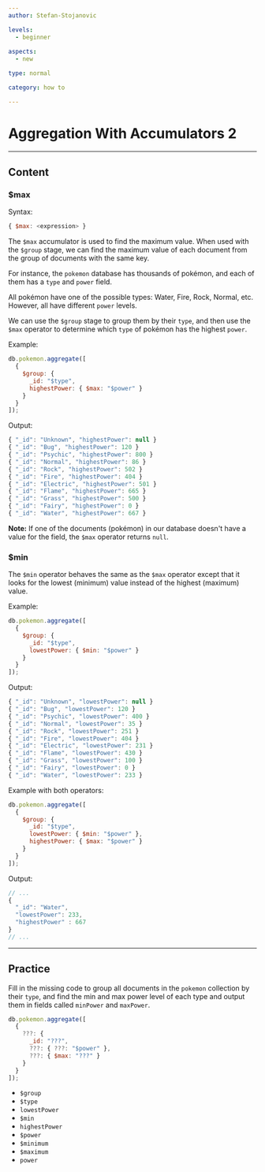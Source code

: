 ```yaml
---
author: Stefan-Stojanovic

levels:
  - beginner
  
aspects:
  - new

type: normal

category: how to

---
```


# Aggregation With Accumulators 2

---
## Content

### $max

Syntax:
```javascript
{ $max: <expression> }
```

The `$max` accumulator is used to find the maximum value. When used with the `$group` stage, we can find the maximum value of each document from the group of documents with the same key.

For instance, the `pokemon` database has thousands of pokémon, and each of them has a `type` and `power` field.

All pokémon have one of the possible types: Water, Fire, Rock, Normal, etc. However, all have different `power` levels.

We can use the `$group` stage to group them by their `type`, and then use the `$max` operator to determine which `type` of pokémon has the highest `power`.

Example:
```javascript
db.pokemon.aggregate([
  {
    $group: {
      _id: "$type",
      highestPower: { $max: "$power" }
    }
  }
]);
```
Output:
```javascript
{ "_id": "Unknown", "highestPower": null }
{ "_id": "Bug", "highestPower": 120 }
{ "_id": "Psychic", "highestPower": 800 }
{ "_id": "Normal", "highestPower": 86 }
{ "_id": "Rock", "highestPower": 502 }
{ "_id": "Fire", "highestPower": 404 }
{ "_id": "Electric", "highestPower": 501 }
{ "_id": "Flame", "highestPower": 665 }
{ "_id": "Grass", "highestPower": 500 }
{ "_id": "Fairy", "highestPower": 0 }
{ "_id": "Water", "highestPower": 667 }
```
**Note:** If one of the documents (pokémon) in our database doesn't have a value for the field, the `$max` operator returns `null`.

### $min

The `$min` operator behaves the same as the `$max` operator except that it looks for the lowest (minimum) value instead of the highest (maximum) value.

Example:
```javascript
db.pokemon.aggregate([
  {
    $group: {
      _id: "$type",
      lowestPower: { $min: "$power" }
    }
  }
]);
```

Output:
```javascript
{ "_id": "Unknown", "lowestPower": null }
{ "_id": "Bug", "lowestPower": 120 }
{ "_id": "Psychic", "lowestPower": 400 }
{ "_id": "Normal", "lowestPower": 35 }
{ "_id": "Rock", "lowestPower": 251 }
{ "_id": "Fire", "lowestPower": 404 }
{ "_id": "Electric", "lowestPower": 231 }
{ "_id": "Flame", "lowestPower": 430 }
{ "_id": "Grass", "lowestPower": 100 }
{ "_id": "Fairy", "lowestPower": 0 }
{ "_id": "Water", "lowestPower": 233 }
```

Example with both operators:
```javascript
db.pokemon.aggregate([
  {
    $group: {
      _id: "$type",
      lowestPower: { $min: "$power" },
      highestPower: { $max: "$power" }
    }
  }
]);
```

Output:
```javascript
// ...
{   
  "_id": "Water",
  "lowestPower": 233, 
  "highestPower" : 667 
}
// ...
```

---
## Practice

Fill in the missing code to group all documents in the `pokemon` collection by their `type`, and find the min and max power level of each type and output them in fields called `minPower` and `maxPower`.

```javascript
db.pokemon.aggregate([
  {
    ???: {
      _id: "???",
      ???: { ???: "$power" },
      ???: { $max: "???" }
    }
  }
]);
```

* `$group`
* `$type`
* `lowestPower`
* `$min`
* `highestPower`
* `$power`
* `$minimum`
* `$maximum`
* `power`
